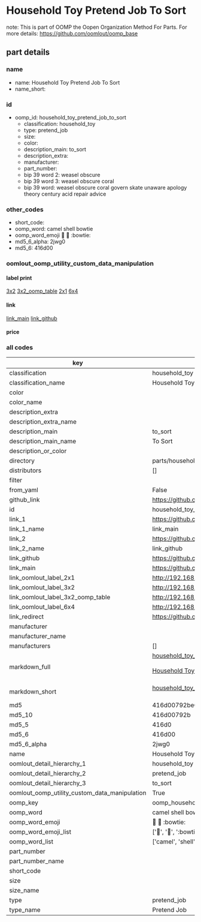 # Household Toy Pretend Job To Sort  

note: This is part of OOMP the Oopen Organization Method For Parts. For more details: https://github.com/oomlout/oomp_base

##  part details
  







### name
* name: Household Toy Pretend Job To Sort
* name_short: 
### id
* oomp_id: household_toy_pretend_job_to_sort
  * classification: household_toy
  * type: pretend_job
  * size: 
  * color: 
  * description_main: to_sort
  * description_extra: 
  * manufacturer: 
  * part_number: 
  * bip 39 word 2: weasel obscure
  * bip 39 word 3: weasel obscure coral
  * bip 39 word: weasel obscure coral govern skate unaware apology theory century acid repair advice

### other_codes
* short_code: 
* oomp_word: camel shell bowtie
* oomp_word_emoji :camel: :shell: :bowtie:
* md5_6_alpha: 2jwg0
* md5_6: 416d00






### oomlout_oomp_utility_custom_data_manipulation
#### label print
[3x2](http://192.168.1.245:1112/?label=oomp%202jwg0)
[3x2_oomp_table](http://192.168.1.108:1112/?label=oomp%202jwg0)
[2x1](http://192.168.1.242:1112/?label=oomp%202jwg0)
[6x4](http://192.168.1.55:1112/?label=oomp%202jwg0)    

#### link

[link_main](https://github.com/oomlout/oomlout_oomp_version_1_messy/tree/main/parts/household_toy_pretend_job_to_sort) [link_github](https://github.com/oomlout/oomlout_oomp_version_1_messy/tree/main/parts/household_toy_pretend_job_to_sort)                             

#### price







### all codes 
| key | value |  
| --- | --- |  
| classification | household_toy |  
| classification_name | Household Toy |  
| color |  |  
| color_name |  |  
| description_extra |  |  
| description_extra_name |  |  
| description_main | to_sort |  
| description_main_name | To Sort |  
| description_or_color |   |  
| directory | parts/household_toy_pretend_job_to_sort |  
| distributors | [] |  
| filter |  |  
| from_yaml | False |  
| github_link | https://github.com/oomlout/oomlout_oomp_part_src/tree/main/parts/household_toy_pretend_job_to_sort |  
| id | household_toy_pretend_job_to_sort |  
| link_1 | https://github.com/oomlout/oomlout_oomp_version_1_messy/tree/main/parts/household_toy_pretend_job_to_sort |  
| link_1_name | link_main |  
| link_2 | https://github.com/oomlout/oomlout_oomp_version_1_messy/tree/main/parts/household_toy_pretend_job_to_sort |  
| link_2_name | link_github |  
| link_github | https://github.com/oomlout/oomlout_oomp_version_1_messy/tree/main/parts/household_toy_pretend_job_to_sort |  
| link_main | https://github.com/oomlout/oomlout_oomp_version_1_messy/tree/main/parts/household_toy_pretend_job_to_sort |  
| link_oomlout_label_2x1 | http://192.168.1.242:1112/?label=oomp%202jwg0 |  
| link_oomlout_label_3x2 | http://192.168.1.245:1112/?label=oomp%202jwg0 |  
| link_oomlout_label_3x2_oomp_table | http://192.168.1.108:1112/?label=oomp%202jwg0 |  
| link_oomlout_label_6x4 | http://192.168.1.55:1112/?label=oomp%202jwg0 |  
| link_redirect | https://github.com/oomlout/oomlout_oomp_version_1_messy/tree/main/parts/household_toy_pretend_job_to_sort |  
| manufacturer |  |  
| manufacturer_name |  |  
| manufacturers | [] |  
| markdown_full | [household_toy_pretend_job_to_sort](none)<br>[](none)<br>[Household Toy Pretend Job To Sort](none)<br><br> |  
| markdown_short | [household_toy_pretend_job_to_sort](none)<br><br> |  
| md5 | 416d00792be0414fb1e50650606617c4 |  
| md5_10 | 416d00792b |  
| md5_5 | 416d0 |  
| md5_6 | 416d00 |  
| md5_6_alpha | 2jwg0 |  
| name | Household Toy Pretend Job To Sort |  
| oomlout_detail_hierarchy_1 | household_toy |  
| oomlout_detail_hierarchy_2 | pretend_job |  
| oomlout_detail_hierarchy_3 | to_sort |  
| oomlout_oomp_utility_custom_data_manipulation | True |  
| oomp_key | oomp_household_toy_pretend_job_to_sort |  
| oomp_word | camel shell bowtie |  
| oomp_word_emoji | :camel: :shell: :bowtie: |  
| oomp_word_emoji_list | [':camel:', ':shell:', ':bowtie:'] |  
| oomp_word_list | ['camel', 'shell', 'bowtie'] |  
| part_number |  |  
| part_number_name |  |  
| short_code |  |  
| size |  |  
| size_name |  |  
| type | pretend_job |  
| type_name | Pretend Job |  
